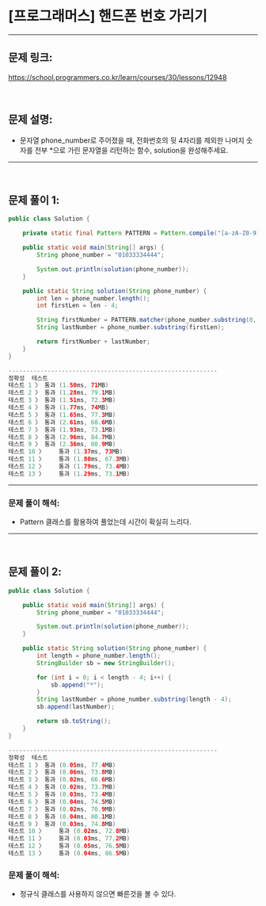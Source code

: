 # [프로그래머스] 핸드폰 번호 가리기

---

## 문제 링크:

https://school.programmers.co.kr/learn/courses/30/lessons/12948

<br>

## 문제 설명:

- 문자열 phone_number로 주어졌을 때, 전화번호의 뒷 4자리를 제외한 나머지 숫자를 전부 *으로 가린 문자열을 리턴하는 함수, solution을 완성해주세요.

---

<br>

## 문제 풀이 1:

```java
public class Solution {

    private static final Pattern PATTERN = Pattern.compile("[a-zA-Z0-9]");

    public static void main(String[] args) {
        String phone_number = "01033334444";

        System.out.println(solution(phone_number));
    }

    public static String solution(String phone_number) {
        int len = phone_number.length();
        int firstLen = len - 4;

        String firstNumber = PATTERN.matcher(phone_number.substring(0, firstLen)).replaceAll("*");
        String lastNumber = phone_number.substring(firstLen);

        return firstNumber + lastNumber;
    }
}

-----------------------------------------------------------
정확성  테스트
테스트 1 〉	통과 (1.50ms, 71MB)
테스트 2 〉	통과 (1.28ms, 79.1MB)
테스트 3 〉	통과 (1.51ms, 72.3MB)
테스트 4 〉	통과 (1.77ms, 74MB)
테스트 5 〉	통과 (1.65ms, 77.3MB)
테스트 6 〉	통과 (2.61ms, 68.6MB)
테스트 7 〉	통과 (1.93ms, 73.1MB)
테스트 8 〉	통과 (2.96ms, 84.7MB)
테스트 9 〉	통과 (2.36ms, 80.9MB)
테스트 10 〉	통과 (1.37ms, 73MB)
테스트 11 〉	통과 (1.80ms, 67.3MB)
테스트 12 〉	통과 (1.79ms, 73.4MB)
테스트 13 〉	통과 (1.29ms, 73.1MB)
```
---

### **문제 풀이 해석:**

- Pattern 클래스를 활용하여 풀었는데 시간이 확실히 느리다.

---

<br>

## 문제 풀이 2:

```java
public class Solution {

    public static void main(String[] args) {
        String phone_number = "01033334444";

        System.out.println(solution(phone_number));
    }

    public static String solution(String phone_number) {
        int length = phone_number.length();
        StringBuilder sb = new StringBuilder();

        for (int i = 0; i < length - 4; i++) {
            sb.append("*");
        }
        String lastNumber = phone_number.substring(length - 4);
        sb.append(lastNumber);

        return sb.toString();
    }
}

-----------------------------------------------------------
정확성  테스트
테스트 1 〉	통과 (0.05ms, 77.4MB)
테스트 2 〉	통과 (0.06ms, 73.8MB)
테스트 3 〉	통과 (0.02ms, 66.6MB)
테스트 4 〉	통과 (0.02ms, 73.7MB)
테스트 5 〉	통과 (0.03ms, 73.4MB)
테스트 6 〉	통과 (0.04ms, 74.5MB)
테스트 7 〉	통과 (0.02ms, 70.9MB)
테스트 8 〉	통과 (0.04ms, 80.1MB)
테스트 9 〉	통과 (0.03ms, 74.8MB)
테스트 10 〉	통과 (0.02ms, 72.8MB)
테스트 11 〉	통과 (0.03ms, 77.2MB)
테스트 12 〉	통과 (0.05ms, 76.5MB)
테스트 13 〉	통과 (0.04ms, 86.5MB)
```

### **문제 풀이 해석:**
- 정규식 클래스를 사용하지 않으면 빠른것을 볼 수 있다.
